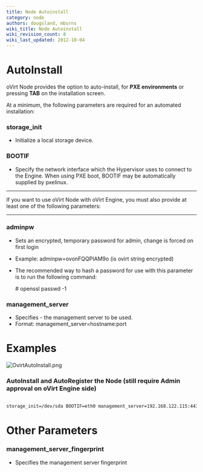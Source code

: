 ```yaml
---
title: Node Autoinstall
category: node
authors: dougsland, mburns
wiki_title: Node Autoinstall
wiki_revision_count: 8
wiki_last_updated: 2012-10-04
---
```


# AutoInstall

oVirt Node provides the option to auto-install, for **PXE environments** or pressing **TAB** on the installation screen.

At a minimum, the following parameters are required for an automated installation:

### storage_init

*   Initialize a local storage device.

### BOOTIF

*   Specify the network interface which the Hypervisor uses to connect to the Engine. When using PXE boot, BOOTIF may be automatically supplied by pxelinux.

------------------------------------------------------------------------

If you want to use oVirt Node with oVirt Engine, you must also provide at least one of the following parameters:

----

### adminpw

*   Sets an encrypted, temporary password for admin, change is forced on first login
*   Example: adminpw=ovonFQQPIAM9o (is ovirt string encrypted)
*   The recommended way to hash a password for use with this parameter is to run the following command:

      # openssl passwd -1

### management_server

*   Specifies - the management server to be used.
*   Format: management_server=hostname:port

# Examples

![](OvirtAutoInstall.png "OvirtAutoInstall.png")

### AutoInstall and AutoRegister the Node (still require Admin approval on oVirt Engine side)

      storage_init=/dev/sda BOOTIF=eth0 management_server=192.168.122.115:443 management_server_fingerprint=33:2B:79:D0:32:26:2A:08:5F:AF:F9:E9:FA:06:07:A6:6B:63:C4:8A adminpw=RHhwCLrQXB8zE 

# Other Parameters

### management_server_fingerprint

*   Specifies the management server fingerprint
